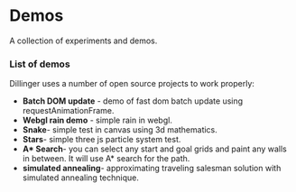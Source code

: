 # Demos

A collection of experiments and demos.

### List of demos

Dillinger uses a number of open source projects to work properly:

* __Batch DOM update__ - demo of fast dom batch update using requestAnimationFrame.
* __Webgl rain demo__ - simple rain in webgl.
* __Snake__- simple test in canvas using 3d mathematics.
* __Stars__- simple three js particle system test.
* __A* Search__- you can select any start and goal grids and paint any walls in between. It will use A* search for the path.
* __simulated annealing__- approximating traveling salesman solution with simulated annealing technique.

